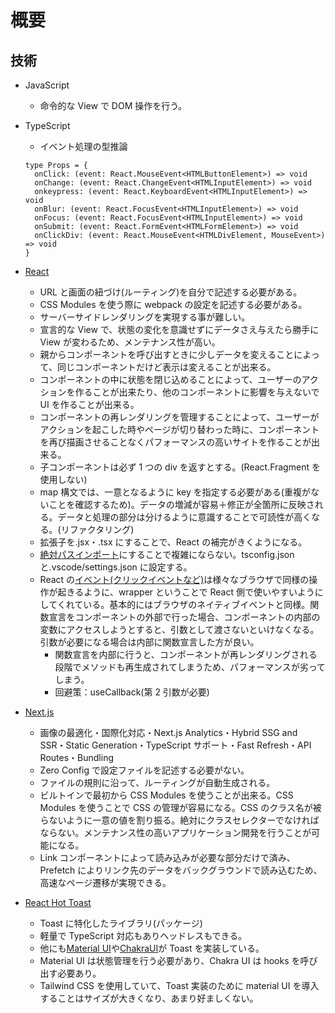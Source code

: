 # 概要

## 技術

- JavaScript

  - 命令的な View で DOM 操作を行う。

- TypeScript

  - イベント処理の型推論

  ```
  type Props = {
    onClick: (event: React.MouseEvent<HTMLButtonElement>) => void
    onChange: (event: React.ChangeEvent<HTMLInputElement>) => void
    onkeypress: (event: React.KeyboardEvent<HTMLInputElement>) => void
    onBlur: (event: React.FocusEvent<HTMLInputElement>) => void
    onFocus: (event: React.FocusEvent<HTMLInputElement>) => void
    onSubmit: (event: React.FormEvent<HTMLFormElement>) => void
    onClickDiv: (event: React.MouseEvent<HTMLDivElement, MouseEvent>) => void
  }
  ```

- [React](https://ja.reactjs.org/docs/getting-started.html)

  - URL と画面の紐づけ(ルーティング)を自分で記述する必要がある。
  - CSS Modules を使う際に webpack の設定を記述する必要がある。
  - サーバーサイドレンダリングを実現する事が難しい。
  - 宣言的な View で、状態の変化を意識せずにデータさえ与えたら勝手に View が変わるため、メンテナンス性が高い。
  - 親からコンポーネントを呼び出すときに少しデータを変えることによって、同じコンポーネントだけど表示は変えることが出来る。
  - コンポーネントの中に状態を閉じ込めることによって、ユーザーのアクションを作ることが出来たり、他のコンポーネントに影響を与えないで UI を作ることが出来る。
  - コンポーネントの再レンダリングを管理することによって、ユーザーがアクションを起こした時やページが切り替わった時に、コンポーネントを再び描画させることなくパフォーマンスの高いサイトを作ることが出来る。
  - 子コンポーネントは必ず 1 つの div を返すとする。(React.Fragment を使用しない)
  - map 構文では、一意となるように key を指定する必要がある(重複がないことを確認するため)。データの増減が容易＋修正が全箇所に反映される。データと処理の部分は分けるように意識することで可読性が高くなる。(リファクタリング)
  - 拡張子を.jsx・.tsx にすることで、React の補完がきくようになる。
  - [絶対パスインポート](https://nextjs.org/docs/advanced-features/module-path-aliases)にすることで複雑にならない。tsconfig.json と.vscode/settings.json に設定する。
  - React の[イベント(クリックイベントなど)](https://ja.reactjs.org/docs/events.html)は様々なブラウザで同様の操作が起きるように、wrapper ということで React 側で使いやすいようにしてくれている。基本的にはブラウザのネイティブイベントと同様。関数宣言をコンポーネントの外部で行った場合、コンポーネントの内部の変数にアクセスしようとすると、引数として渡さないといけなくなる。引数が必要になる場合は内部に関数宣言した方が良い。
    - 関数宣言を内部に行うと、コンポーネントが再レンダリングされる段階でメソッドも再生成されてしまうため、パフォーマンスが劣ってしまう。
    - 回避策：useCallback(第 2 引数が必要)

- [Next.js](https://nextjs.org/docs)

  - 画像の最適化・国際化対応・Next.js Analytics・Hybrid SSG and SSR・Static Generation・TypeScript サポート・Fast Refresh・API Routes・Bundling
  - Zero Config で設定ファイルを記述する必要がない。
  - ファイルの規則に沿って、ルーティングが自動生成される。
  - ビルトインで最初から CSS Modules を使うことが出来る。CSS Modules を使うことで CSS の管理が容易になる。CSS のクラス名が被らないように一意の値を割り振る。絶対にクラスセレクターでなければならない。メンテナンス性の高いアプリケーション開発を行うことが可能になる。
  - Link コンポーネントによって読み込みが必要な部分だけで済み、Prefetch によりリンク先のデータをバックグラウンドで読み込むため、高速なページ遷移が実現できる。

- [React Hot Toast](https://react-hot-toast.com/)
  - Toast に特化したライブラリ(パッケージ)
  - 軽量で TypeScript 対応もありヘッドレスもできる。
  - 他にも[Material UI](https://material-ui.com/ja/components/snackbars/)や[ChakraUI](https://chakra-ui.com/docs/feedback/toast)が Toast を実装している。
  - Material UI は状態管理を行う必要があり、Chakra UI は hooks を呼び出す必要あり。
  - Tailwind CSS を使用していて、Toast 実装のために material UI を導入することはサイズが大きくなり、あまり好ましくない。
